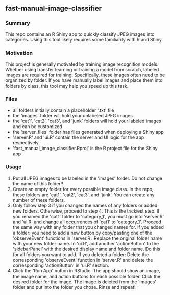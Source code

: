 ## fast-manual-image-classifier

### Summary

This repo contains an R Shiny app to quickly classify JPEG images into categories. 
Using this tool likely requires some familiarity with R and Shiny.

### Motivation

This project is generally motivated by training image recognition models. 
Whether using transfer learning or training a model from scratch, labeled images are required for training. 
Specifically, these images often need to be organized by folder.
If you have manually label images and place them into folders by class, this tool may help you speed up this task.

### Files

- all folders initially contain a placeholder '.txt' file
- the 'images' folder will hold your unlabeled JPEG images
- the 'cat1', 'cat2', 'cat3', and 'junk' folders will hold your labeled images and can be customized
- the 'server_files' folder has files generated when deploying a Shiny app
- 'server.R' and 'ui.R' contain the server and UI logic for the app respectively
- 'fast_manual_image_classifier.Rproj' is the R project file for the Shiny app

### Usage

1. Put all JPEG images to be labeled in the 'images' folder. Do not change the name of this folder!!
2. Create an empty folder for every possible image class. In the repo, these folders are 'cat1', 'cat2', 'cat3', and 'junk'.
You can create any number of these folders.
3. Only follow step 3 if you changed the names of any folders or added new folders. Otherwise, proceed to step 4. This is the trickiest step. 
If you renamed the 'cat1' folder to 'category_1', you must go into 'server.R' and 'ui.R' and change all occurrences of 'cat1' to 'category_1'. 
Proceed the same way with any folder that you changed names for.
If you added a folder: you need to add a new button by copy/pasting one of the 'observeEvent' functions in 'server.R'. 
Replace the original folder name with your new folder name. In 'ui.R', add another 'actionButton' to the 
'sidebarPanel' with the desired display name and folder name. Do this for all folders you want to add.
If you deleted a folder: Delete the corresponding 'observeEvent' function in 'server.R' and 
delete the corresponding 'actionButton' in 'ui.R' section.
4. Click the 'Run App' button in RStudio. The app should show an image, the image name, and action buttons for each possible folder.
Click the desired folder for the image. The image is deleted from the 'images' folder and put into the folder you chose.
Rinse and repeat!


